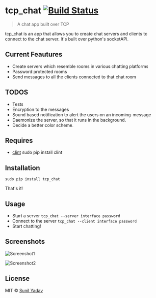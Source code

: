 # tcp_chat   [![Build Status](https://travis-ci.org/Sunil8239/tcp_chat.svg?branch=master)](https://travis-ci.org/Sunil8239/tcp_chat)

> A chat app built over TCP

tcp_chat is an app that allows you to create chat servers and clients to connect to the chat server.
It's built over python's socketAPI.

## Current Feautures

* Create servers which resemble rooms in various chatting platforms
* Password protected rooms
* Send messages to all the clients connected to that chat room


## TODOS

* Tests
* Encryption to the messages
* Sound based notification to alert the users on an incoming-message
* Daemonize the server, so that it runs in the background.
* Decide a better color scheme.

## Requires
* [clint](https://github.com/kennethreitz/clint)
  sudo pip install clint

## Installation
`sudo pip install tcp_chat`

That's it!

## Usage

* Start a server `tcp_chat --server interface password`
* Connect to the server `tcp_chat --client interface password`
* Start chatting!

## Screenshots
![Screenshot1](http://i.imgur.com/561prSC.png)



![Screenshot2](http://i.imgur.com/DXy2E2z.png)

## License
MIT © [Sunil Yadav](https://github.com/Sunil8239)

